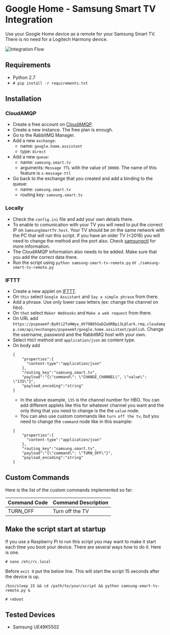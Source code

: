 # Google Home - Samsung Smart TV Integration #

Use your Google Home device as a remote for your Samsung Smart TV. There is no need for a Logitech Harmony device.

![Integration Flow](https://raw.githubusercontent.com/StancuFlorin/Google-Home-Samsung-Smart-TV-Integration/master/flow.png "Integration Flow")

## Requirements ##

- Python 2.7
- ``# pip install -r requirements.txt``

## Installation ##

### CloudAMQP ###
- Create a free account on [CloudAMQP](https://www.cloudamqp.com).
- Create a new instance. The free plan is enough.
- Go to the RabbitMQ Manager.
- Add a new ``exchange``:
	- name: ``google.home.assistant``
	- type: ``direct``
- Add a new ``queue``:
	- name: ``samsung.smart.tv``
	- arguments: ``Message TTL`` with the value of ``30000``. The name of this feature is ``x-message-ttl``
- Go back to the exchange that you created and add a binding to the queue:
	- name: ``samsung.smart.tv``
	- routing key: ``samsung.smart.tv``

### Locally ###

- Check the ``config.ini`` file and add your own details there.
- To enable to comunication with your TV you will need to put the correct IP on ``SamsungSmartTV.host``. Your TV should be on the same network with the PC that will run this script. If you have an older TV (<2016) you will need to change the method and the port also. Check [samsungctl](https://github.com/Ape/samsungctl) for more information.
- The CloudAMQP information also needs to be added. Make sure that you add the correct data there.
- Run the script using ``python samsung-smart-tv-remote.py`` or ``./samsung-smart-tv-remote.py``

### IFTTT ###

- Create a new applet on [IFTTT](https://ifttt.com).
- On ``this`` select ``Google Assistant`` and ``Say a simple phrase`` from there.
- Add a phrase. Use only lower case letters (ex: change the channel on hbo).
- On ``that`` select ``Maker Webhooks`` and ``Make a web request`` from there.
- On URL add ``https://pspeaemf:ByOti2ToHWya_dV79B85GaDZaORBpi3L@lark.rmq.cloudamqp.com/api/exchanges/pspeaemf/google.home.assistant/publish``. Change the username, password and the RabbitMQ host with your own.
- Select ``POST`` method and ``application/json`` as content type.
- On body add  
	```
	{
		"properties":{
		  "content-type":"application/json"
		},
		"routing_key":"samsung.smart.tv",
		"payload":"{\"command\": \"CHANGE_CHANNEL\", \"value\": \"135\"}",
		"payload_encoding":"string"
	}
	```
	- In the above example, ``135`` is the channel number for HBO. You can add different applets like this for whatever channel you want and the only thing that you need to change is the the ``value`` node.  
	- You can also use custom commands like ``turn off the tv``, but you need to change the ``command`` node like in this example:
	```
	{
		"properties":{
		  "content-type":"application/json"
		},
		"routing_key":"samsung.smart.tv",
		"payload":"{\"command\": \"TURN_OFF\"}",
		"payload_encoding":"string"
	}
	```

## Custom Commands ##

Here is the list of the custom commands implemented so far:

Command Code | Command Description
------------ | -------
TURN_OFF | Turn off the TV

## Make the script start at startup ##

If you use a Raspberry Pi to run this script you may want to make it start each time you boot your device. There are several ways how to do it. Here is one.

``# nano /etc/rc.local``

Before ``exit 0`` put the below line. This will start the script 15 seconds after the device is up.

``/bin/sleep 15 && cd /path/to/your/script && python samsung-smart-tv-remote.py &``

``# reboot``

## Tested Devices ##

- Samsung UE49K5502

